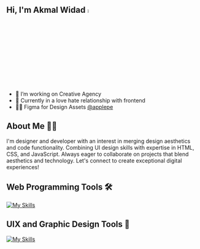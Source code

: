 ## Hi, I'm Akmal Widad <a href="https://www.instagram.com/akmalwidaw/"><img src="https://media.giphy.com/media/hvRJCLFzcasrR4ia7z/giphy.gif" width="5%"></a>

- 🔭 I’m working on Creative Agency
- 🌱 Currently in a love hate relationship with frontend
- 👨‍💻 Figma for Design Assets [@applepe](https://figma.com/@applepe)

## About Me 🧏‍♂️

I'm designer and developer with an interest in merging design aesthetics and code functionality. Combining UI design skills with expertise in HTML, CSS, and JavaScript. Always eager
to collaborate on projects that blend aesthetics and technology. Let's connect to create exceptional digital experiences!

## Web Programming Tools 🛠

[![My Skills](https://skillicons.dev/icons?i=html,css,js,bootstrap,tailwind)](https://skillicons.dev)

## UIX and Graphic Design Tools 🎨

[![My Skills](https://skillicons.dev/icons?i=notion,figma,ps)](https://skillicons.dev)
